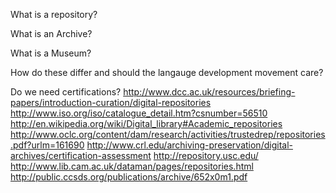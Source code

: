What is a repository?

What is an Archive?

What is a Museum?

How do these differ and should the langauge development movement care?

Do we need certifications?
http://www.dcc.ac.uk/resources/briefing-papers/introduction-curation/digital-repositories
http://www.iso.org/iso/catalogue_detail.htm?csnumber=56510
http://en.wikipedia.org/wiki/Digital_library#Academic_repositories
http://www.oclc.org/content/dam/research/activities/trustedrep/repositories.pdf?urlm=161690
http://www.crl.edu/archiving-preservation/digital-archives/certification-assessment
http://repository.usc.edu/
http://www.lib.cam.ac.uk/dataman/pages/repositories.html
http://public.ccsds.org/publications/archive/652x0m1.pdf
